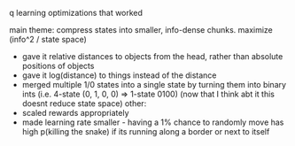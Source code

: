 q learning optimizations that worked

main theme: compress states into smaller, info-dense chunks. maximize (info^2 / state space)

- gave it relative distances to objects from the head, rather than absolute positions of objects
- gave it log(distance) to things instead of the distance
- merged multiple 1/0 states into a single state by turning them into binary ints (i.e. 4-state (0, 1, 0, 0) => 1-state 0100) (now that I think abt it this doesnt reduce state space)
other:
- scaled rewards appropriately
- made learning rate smaller - having a 1% chance to randomly move has high p(killing the snake) if its running along a border or next to itself
